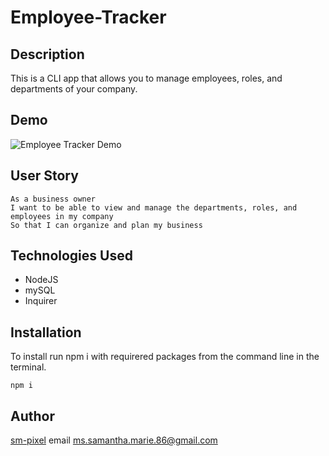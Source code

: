 # Employee-Tracker

## Description 
This is a CLI app that allows you to manage employees, roles, and departments of your company.

## Demo
![Employee Tracker Demo](.gif)


## User Story
```
As a business owner
I want to be able to view and manage the departments, roles, and employees in my company
So that I can organize and plan my business
```

## Technologies Used
* NodeJS
* mySQL
* Inquirer

## Installation

To install run npm i with requirered packages from the command line in the terminal.

```
npm i
```

## Author
[sm-pixel](github.com/sm-pixel)
email [ms.samantha.marie.86@gmail.com](mailto:ms.samantha.marie.86@gmail.com)
  